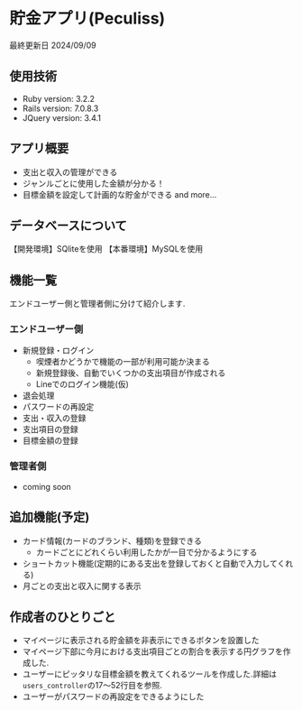 # 貯金アプリ(Peculiss)
最終更新日 2024/09/09

## 使用技術
* Ruby version: 3.2.2
* Rails version: 7.0.8.3
* JQuery version: 3.4.1

## アプリ概要
* 支出と収入の管理ができる
* ジャンルごとに使用した金額が分かる！
* 目標金額を設定して計画的な貯金ができる
and more...

## データベースについて
【開発環境】SQliteを使用
【本番環境】MySQLを使用

## 機能一覧
エンドユーザー側と管理者側に分けて紹介します.

### エンドユーザー側
- 新規登録・ログイン
    - 喫煙者かどうかで機能の一部が利用可能か決まる
    - 新規登録後、自動でいくつかの支出項目が作成される
    - Lineでのログイン機能(仮)
- 退会処理
- パスワードの再設定
- 支出・収入の登録    
- 支出項目の登録
- 目標金額の登録

### 管理者側
- coming soon

## 追加機能(予定)
* カード情報(カードのブランド、種類)を登録できる
    - カードごとにどれくらい利用したかが一目で分かるようにする
* ショートカット機能(定期的にある支出を登録しておくと自動で入力してくれる)
* 月ごとの支出と収入に関する表示

## 作成者のひとりごと
- マイページに表示される貯金額を非表示にできるボタンを設置した
- マイページ下部に今月における支出項目ごとの割合を表示する円グラフを作成した.
- ユーザーにピッタリな目標金額を教えてくれるツールを作成した.詳細は`users_controller`の17〜52行目を参照.
- ユーザーがパスワードの再設定をできるようにした